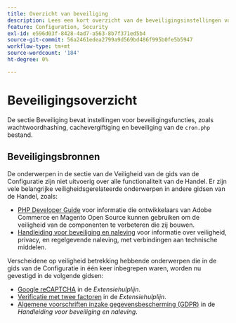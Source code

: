 ```yaml
---
title: Overzicht van beveiliging
description: Lees een kort overzicht van de beveiligingsinstellingen voor de Adobe Commerce- en Magento Open Source-toepassing.
feature: Configuration, Security
exl-id: e596d03f-8428-4ad7-a563-8b7f371ed5b4
source-git-commit: 56a2461edea2799a9d569bd486f995b0fe5b5947
workflow-type: tm+mt
source-wordcount: '184'
ht-degree: 0%

---
```


# Beveiligingsoverzicht

De sectie Beveiliging bevat instellingen voor beveiligingsfuncties, zoals wachtwoordhashing, cachevergiftiging en beveiliging van de `cron.php` bestand.

## Beveiligingsbronnen

De onderwerpen in de sectie van de Veiligheid van de gids van de Configuratie zijn niet uitvoerig over alle functionaliteit van de Handel. Er zijn vele belangrijke veiligheidsgerelateerde onderwerpen in andere gidsen van de Handel, zoals:

- [PHP Developer Guide](https://developer.adobe.com/commerce/php/development/security/) voor informatie die ontwikkelaars van Adobe Commerce en Magento Open Source kunnen gebruiken om de veiligheid van de componenten te verbeteren die zij bouwen.
- [Handleiding voor beveiliging en naleving](https://devdocs.magento.com/security/security-and-compliance.html) voor informatie over veiligheid, privacy, en regelgevende naleving, met verbindingen aan technische middelen.

Verscheidene op veiligheid betrekking hebbende onderwerpen die in de gids van de Configuratie in één keer inbegrepen waren, worden nu gevestigd in de volgende gidsen:

- [Google reCAPTCHA](https://devdocs.magento.com/guides/v2.4/security/google-recaptcha.html) in de _Extensiehulplijn_.
- [Verificatie met twee factoren](https://devdocs.magento.com/guides/v2.4/security/two-factor-authentication.html) in de _Extensiehulplijn_.
- [Algemene voorschriften inzake gegevensbescherming (GDPR)](https://devdocs.magento.com/compliance/privacy/gdpr.html) in de _Handleiding voor beveiliging en naleving_.
